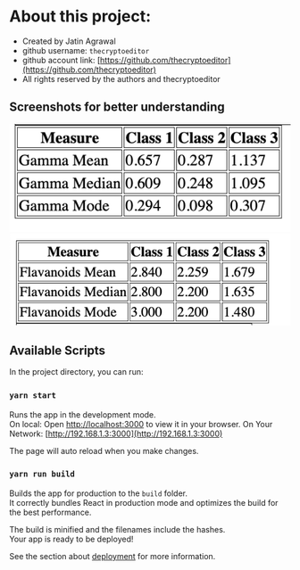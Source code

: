 # About this project:
 - Created by Jatin Agrawal
 - github username: `thecryptoeditor`
 - github account link: [https://github.com/thecryptoeditor](https://github.com/thecryptoeditor)
 - All rights reserved by the authors and thecryptoeditor

## Screenshots for better understanding

![Alt text](<Screenshot 2023-07-31 at 6.19.13 PM.png>)
![Alt text](<Screenshot 2023-07-31 at 6.19.06 PM.png>)

## Available Scripts

In the project directory, you can run:

### `yarn start`

Runs the app in the development mode.\
On local: Open [http://localhost:3000](http://localhost:3000) to view it in your browser.
On Your Network: [http://192.168.1.3:3000](http://192.168.1.3:3000) 

The page will auto reload when you make changes.

### `yarn run build`

Builds the app for production to the `build` folder.\
It correctly bundles React in production mode and optimizes the build for the best performance.

The build is minified and the filenames include the hashes.\
Your app is ready to be deployed!

See the section about [deployment](https://facebook.github.io/create-react-app/docs/deployment) for more information.
